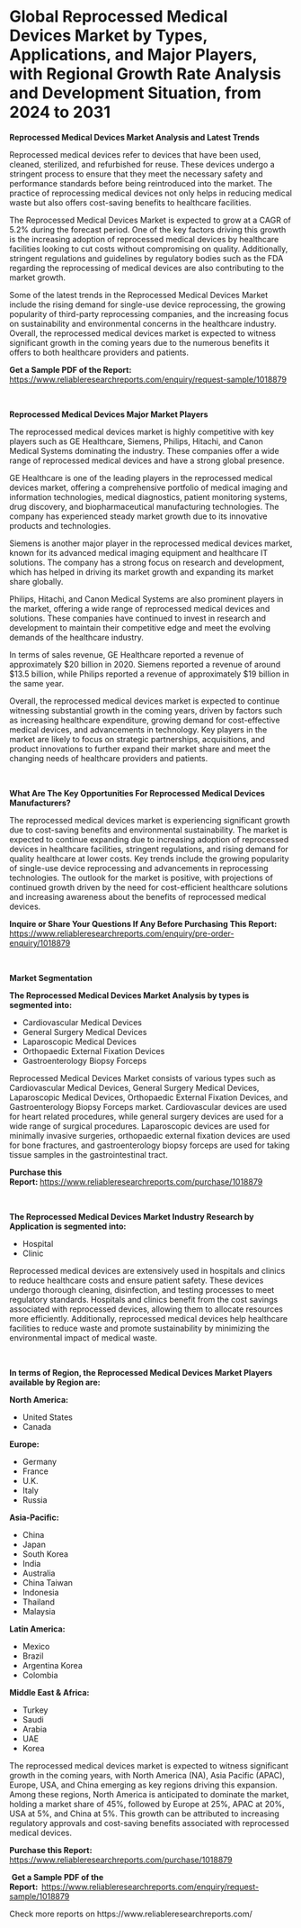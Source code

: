 <p><h1>Global Reprocessed Medical Devices Market by Types, Applications, and Major Players, with Regional Growth Rate Analysis and Development Situation, from 2024 to 2031</h1></p><p><strong>Reprocessed Medical Devices Market Analysis and Latest Trends</strong></p>
<p><p>Reprocessed medical devices refer to devices that have been used, cleaned, sterilized, and refurbished for reuse. These devices undergo a stringent process to ensure that they meet the necessary safety and performance standards before being reintroduced into the market. The practice of reprocessing medical devices not only helps in reducing medical waste but also offers cost-saving benefits to healthcare facilities.</p><p>The Reprocessed Medical Devices Market is expected to grow at a CAGR of 5.2% during the forecast period. One of the key factors driving this growth is the increasing adoption of reprocessed medical devices by healthcare facilities looking to cut costs without compromising on quality. Additionally, stringent regulations and guidelines by regulatory bodies such as the FDA regarding the reprocessing of medical devices are also contributing to the market growth.</p><p>Some of the latest trends in the Reprocessed Medical Devices Market include the rising demand for single-use device reprocessing, the growing popularity of third-party reprocessing companies, and the increasing focus on sustainability and environmental concerns in the healthcare industry. Overall, the reprocessed medical devices market is expected to witness significant growth in the coming years due to the numerous benefits it offers to both healthcare providers and patients.</p></p>
<p><strong>Get a Sample PDF of the Report:&nbsp;</strong> <a href="https://www.reliableresearchreports.com/enquiry/request-sample/1018879">https://www.reliableresearchreports.com/enquiry/request-sample/1018879</a></p>
<p>&nbsp;</p>
<p><strong>Reprocessed Medical Devices Major Market Players</strong></p>
<p><p>The reprocessed medical devices market is highly competitive with key players such as GE Healthcare, Siemens, Philips, Hitachi, and Canon Medical Systems dominating the industry. These companies offer a wide range of reprocessed medical devices and have a strong global presence.</p><p>GE Healthcare is one of the leading players in the reprocessed medical devices market, offering a comprehensive portfolio of medical imaging and information technologies, medical diagnostics, patient monitoring systems, drug discovery, and biopharmaceutical manufacturing technologies. The company has experienced steady market growth due to its innovative products and technologies.</p><p>Siemens is another major player in the reprocessed medical devices market, known for its advanced medical imaging equipment and healthcare IT solutions. The company has a strong focus on research and development, which has helped in driving its market growth and expanding its market share globally.</p><p>Philips, Hitachi, and Canon Medical Systems are also prominent players in the market, offering a wide range of reprocessed medical devices and solutions. These companies have continued to invest in research and development to maintain their competitive edge and meet the evolving demands of the healthcare industry.</p><p>In terms of sales revenue, GE Healthcare reported a revenue of approximately $20 billion in 2020. Siemens reported a revenue of around $13.5 billion, while Philips reported a revenue of approximately $19 billion in the same year.</p><p>Overall, the reprocessed medical devices market is expected to continue witnessing substantial growth in the coming years, driven by factors such as increasing healthcare expenditure, growing demand for cost-effective medical devices, and advancements in technology. Key players in the market are likely to focus on strategic partnerships, acquisitions, and product innovations to further expand their market share and meet the changing needs of healthcare providers and patients.</p></p>
<p>&nbsp;</p>
<p><strong>What Are The Key Opportunities For Reprocessed Medical Devices Manufacturers?</strong></p>
<p><p>The reprocessed medical devices market is experiencing significant growth due to cost-saving benefits and environmental sustainability. The market is expected to continue expanding due to increasing adoption of reprocessed devices in healthcare facilities, stringent regulations, and rising demand for quality healthcare at lower costs. Key trends include the growing popularity of single-use device reprocessing and advancements in reprocessing technologies. The outlook for the market is positive, with projections of continued growth driven by the need for cost-efficient healthcare solutions and increasing awareness about the benefits of reprocessed medical devices.</p></p>
<p><strong>Inquire or Share Your Questions If Any Before Purchasing This Report:</strong> <a href="https://www.reliableresearchreports.com/enquiry/pre-order-enquiry/1018879">https://www.reliableresearchreports.com/enquiry/pre-order-enquiry/1018879</a></p>
<p>&nbsp;</p>
<p><strong>Market Segmentation</strong></p>
<p><strong>The Reprocessed Medical Devices Market Analysis by types is segmented into:</strong></p>
<p><ul><li>Cardiovascular Medical Devices</li><li>General Surgery Medical Devices</li><li>Laparoscopic Medical Devices</li><li>Orthopaedic External Fixation Devices</li><li>Gastroenterology Biopsy Forceps</li></ul></p>
<p><p>Reprocessed Medical Devices Market consists of various types such as Cardiovascular Medical Devices, General Surgery Medical Devices, Laparoscopic Medical Devices, Orthopaedic External Fixation Devices, and Gastroenterology Biopsy Forceps market. Cardiovascular devices are used for heart related procedures, while general surgery devices are used for a wide range of surgical procedures. Laparoscopic devices are used for minimally invasive surgeries, orthopaedic external fixation devices are used for bone fractures, and gastroenterology biopsy forceps are used for taking tissue samples in the gastrointestinal tract.</p></p>
<p><strong>Purchase this Report:&nbsp;</strong><a href="https://www.reliableresearchreports.com/purchase/1018879">https://www.reliableresearchreports.com/purchase/1018879</a></p>
<p>&nbsp;</p>
<p><strong>The Reprocessed Medical Devices Market Industry Research by Application is segmented into:</strong></p>
<p><ul><li>Hospital</li><li>Clinic</li></ul></p>
<p><p>Reprocessed medical devices are extensively used in hospitals and clinics to reduce healthcare costs and ensure patient safety. These devices undergo thorough cleaning, disinfection, and testing processes to meet regulatory standards. Hospitals and clinics benefit from the cost savings associated with reprocessed devices, allowing them to allocate resources more efficiently. Additionally, reprocessed medical devices help healthcare facilities to reduce waste and promote sustainability by minimizing the environmental impact of medical waste.</p></p>
<p>&nbsp;</p>
<p><strong>In terms of Region, the Reprocessed Medical Devices Market Players available by Region are:</strong></p>
<p>
    <p> <strong> North America: </strong>
        <ul>
            <li>United States</li>
            <li>Canada</li>
        </ul>
        </p> 
    <p> <strong> Europe: </strong>
        <ul>
            <li>Germany</li>
            <li>France</li>
            <li>U.K.</li>
            <li>Italy</li>
            <li>Russia</li>
        </ul>
        </p> 
    <p> <strong> Asia-Pacific: </strong>
        <ul>
            <li>China</li>
            <li>Japan</li>
            <li>South Korea</li>
            <li>India</li>
            <li>Australia</li>
            <li>China Taiwan</li>
            <li>Indonesia</li>
            <li>Thailand</li>
            <li>Malaysia</li>
        </ul>
        </p> 
    <p> <strong> Latin America: </strong>
        <ul>
            <li>Mexico</li>
            <li>Brazil</li>
            <li>Argentina Korea</li>
            <li>Colombia</li>
        </ul>
        </p> 
    <p> <strong> Middle East & Africa: </strong>
        <ul>
            <li>Turkey</li>
            <li>Saudi</li>
            <li>Arabia</li>
            <li>UAE</li>
            <li>Korea</li>
        </ul>
    </p>
    </p>
<p><p>The reprocessed medical devices market is expected to witness significant growth in the coming years, with North America (NA), Asia Pacific (APAC), Europe, USA, and China emerging as key regions driving this expansion. Among these regions, North America is anticipated to dominate the market, holding a market share of 45%, followed by Europe at 25%, APAC at 20%, USA at 5%, and China at 5%. This growth can be attributed to increasing regulatory approvals and cost-saving benefits associated with reprocessed medical devices.</p></p>
<p><strong>Purchase this Report: </strong><a href="https://www.reliableresearchreports.com/purchase/1018879">https://www.reliableresearchreports.com/purchase/1018879</a></p>
<p>&nbsp;<strong>Get a Sample PDF of the Report:&nbsp;&nbsp;</strong><a href="https://www.reliableresearchreports.com/enquiry/request-sample/1018879">https://www.reliableresearchreports.com/enquiry/request-sample/1018879</a></p>
<p><strong></strong></p>
<p>Check more reports on https://www.reliableresearchreports.com/</p>